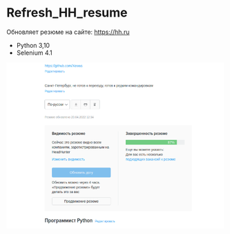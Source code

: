 # Refresh_HH_resume

Обновляет резюме на сайте: https://hh.ru

- Python 3,10
- Selenium 4.1

![Иллюстрация к проекту](https://github.com/Xewus/Refresh_HH_resume/blob/master/resume.png)
